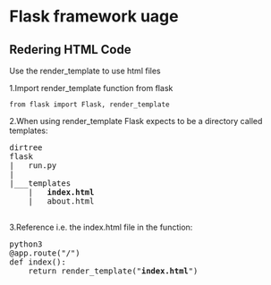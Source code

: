 # Flask framework uage

## Redering HTML Code

Use the render_template to use html files

1.Import render_template function from flask

```python3
from flask import Flask, render_template
```

2.When using render_template Flask expects to be a directory called templates:

<pre>dirtree
flask
|   run.py
|
|___templates
    |   <b>index.html</b>
    |   about.html

</pre>

3.Reference i.e. the index.html file in the function:

<pre>python3
@app.route("/")
def index():
    return render_template("<b>index.html</b>")

</pre>
